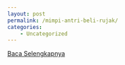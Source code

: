 ```yaml
---
layout: post
permalink: /mimpi-antri-beli-rujak/
categories:
    - Uncategorized
---
```


[Baca Selengkapnya](/10)